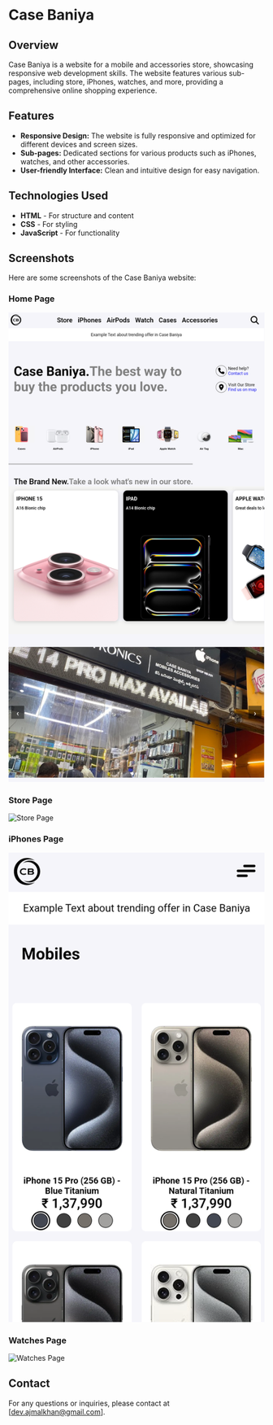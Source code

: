 # Case Baniya

## Overview

Case Baniya is a website for a mobile and accessories store, showcasing responsive web development skills. The website features various sub-pages, including store, iPhones, watches, and more, providing a comprehensive online shopping experience.

## Features

- **Responsive Design:** The website is fully responsive and optimized for different devices and screen sizes.
- **Sub-pages:** Dedicated sections for various products such as iPhones, watches, and other accessories.
- **User-friendly Interface:** Clean and intuitive design for easy navigation.


## Technologies Used

- **HTML** - For structure and content
- **CSS** - For styling
- **JavaScript** - For functionality

## Screenshots

Here are some screenshots of the Case Baniya website:

### Home Page
![Home Page](images/screenshots/home.png)

### Store Page
![Store Page](images/screenshots/store.png)

### iPhones Page
![iPhones Page](images/screenshots/iPhones.png)

### Watches Page
![Watches Page](images/screenshots/watches.png)



## Contact

For any questions or inquiries, please contact at [dev.ajmalkhan@gmail.com].
